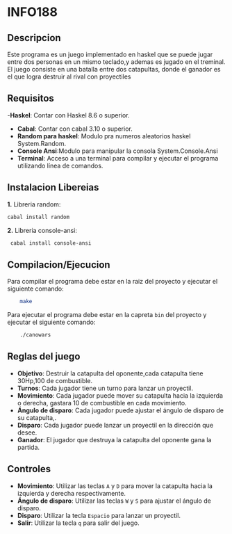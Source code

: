 # INFO188
## Descripcion
Este programa es un juego implementado en haskel que se puede jugar entre dos personas en un mismo teclado,y ademas es jugado en el treminal.
El juego consiste en una batalla entre dos catapultas, donde el ganador es el que logra destruir al rival con proyectiles

## Requisitos
-**Haskel**: Contar con Haskel 8.6 o superior.
- **Cabal**: Contar con cabal 3.10 o superior.
- **Random para haskel**: Modulo pra numeros aleatorios haskel System.Random.
- **Console Ansi**:Modulo para manipular la consola System.Console.Ansi
- **Terminal**: Acceso a una terminal para compilar y ejecutar el programa utilizando línea de comandos.
## Instalacion Libereias
**1.** Libreria random: 

```bash
cabal install random
```

**2.** Libreria console-ansi:
```bash
 cabal install console-ansi
```

## Compilacion/Ejecucion
Para compilar el programa debe estar en la raiz del proyecto y ejecutar el siguiente comando:
```bash
    make
```
Para ejecutar el programa debe estar en la capreta `bin` del proyecto y ejecutar el siguiente comando:
```bash
    ./canowars
```
## Reglas del juego
- **Objetivo**: Destruir la catapulta del oponente,cada catapulta tiene 30Hp,100 de combustible.
- **Turnos**: Cada jugador tiene un turno para lanzar un proyectil.
- **Movimiento**: Cada jugador puede mover su catapulta hacia la izquierda o derecha, gastara 10 de combustible en cada movimiento.
- **Ángulo de disparo**: Cada jugador puede ajustar el ángulo de disparo de su catapulta,.
- **Disparo**: Cada jugador puede lanzar un proyectil en la dirección que desee.
- **Ganador**: El jugador que destruya la catapulta del oponente gana la partida.

## Controles
- **Movimiento**: Utilizar las teclas `A` y `D` para mover la catapulta hacia la izquierda y derecha respectivamente.
- **Ángulo de disparo**: Utilizar las teclas `W` y `S` para ajustar el ángulo de disparo.
- **Disparo**: Utilizar la tecla `Espacio` para lanzar un proyectil.
- **Salir**: Utilizar la tecla `q` para salir del juego.